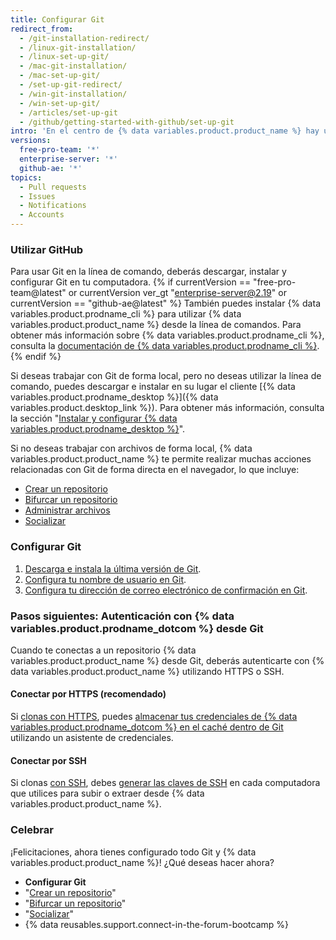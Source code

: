 ```yaml
---
title: Configurar Git
redirect_from:
  - /git-installation-redirect/
  - /linux-git-installation/
  - /linux-set-up-git/
  - /mac-git-installation/
  - /mac-set-up-git/
  - /set-up-git-redirect/
  - /win-git-installation/
  - /win-set-up-git/
  - /articles/set-up-git
  - /github/getting-started-with-github/set-up-git
intro: 'En el centro de {% data variables.product.product_name %} hay un sistema de control de versión de código abierto (VCS) llamado Git. Git es responsable de todo lo relacionado con {% data variables.product.product_name %} que suceda de forma local en tu computadora.'
versions:
  free-pro-team: '*'
  enterprise-server: '*'
  github-ae: '*'
topics:
  - Pull requests
  - Issues
  - Notifications
  - Accounts
---
```


### Utilizar GitHub

Para usar Git en la línea de comando, deberás descargar, instalar y configurar Git en tu computadora. {% if currentVersion == "free-pro-team@latest" or currentVersion ver_gt "enterprise-server@2.19" or currentVersion == "github-ae@latest" %} También puedes instalar {% data variables.product.prodname_cli %} para utilizar {% data variables.product.product_name %} desde la línea de comandos. Para obtener más información sobre {% data variables.product.prodname_cli %}, consulta la [documentación de {% data variables.product.prodname_cli %}](https://cli.github.com/manual/).{% endif %}

Si deseas trabajar con Git de forma local, pero no deseas utilizar la línea de comando, puedes descargar e instalar en su lugar el cliente [{% data variables.product.prodname_desktop %}]({% data variables.product.desktop_link %}).  Para obtener más información, consulta la sección "[Instalar y configurar {% data variables.product.prodname_desktop %}](/desktop/installing-and-configuring-github-desktop/)".

Si no deseas trabajar con archivos de forma local, {% data variables.product.product_name %} te permite realizar muchas acciones relacionadas con Git de forma directa en el navegador, lo que incluye:

- [Crear un repositorio](/articles/create-a-repo)
- [Bifurcar un repositorio](/articles/fork-a-repo)
- [Administrar archivos](/articles/managing-files-on-github/)
- [Socializar](/articles/be-social)

### Configurar Git

1. [Descarga e instala la última versión de Git](https://git-scm.com/downloads).
2. [Configura tu nombre de usuario en Git](/github/getting-started-with-github/setting-your-username-in-git).
3. [Configura tu dirección de correo electrónico de confirmación en Git](/articles/setting-your-commit-email-address).

### Pasos siguientes: Autenticación con {% data variables.product.prodname_dotcom %} desde Git

Cuando te conectas a un repositorio {% data variables.product.product_name %} desde Git, deberás autenticarte con {% data variables.product.product_name %} utilizando HTTPS o SSH.

#### Conectar por HTTPS (recomendado)

Si [clonas con HTTPS](/github/getting-started-with-github/about-remote-repositories/#cloning-with-https-urls), puedes [almacenar tus credenciales de {% data variables.product.prodname_dotcom %} en el caché dentro de Git](/github/getting-started-with-github/caching-your-github-credentials-in-git) utilizando un asistente de credenciales.

#### Conectar por SSH

Si clonas [con SSH](/github/getting-started-with-github/about-remote-repositories/#cloning-with-ssh-urls), debes [generar las claves de SSH](/articles/generating-a-new-ssh-key-and-adding-it-to-the-ssh-agent) en cada computadora que utilices para subir o extraer desde {% data variables.product.product_name %}.

### Celebrar

¡Felicitaciones, ahora tienes configurado todo Git y {% data variables.product.product_name %}! ¿Qué deseas hacer ahora?

- **Configurar Git**
- "[Crear un repositorio](/articles/create-a-repo)"
- "[Bifurcar un repositorio](/articles/fork-a-repo)"
- "[Socializar](/articles/be-social)"
- {% data reusables.support.connect-in-the-forum-bootcamp %}
